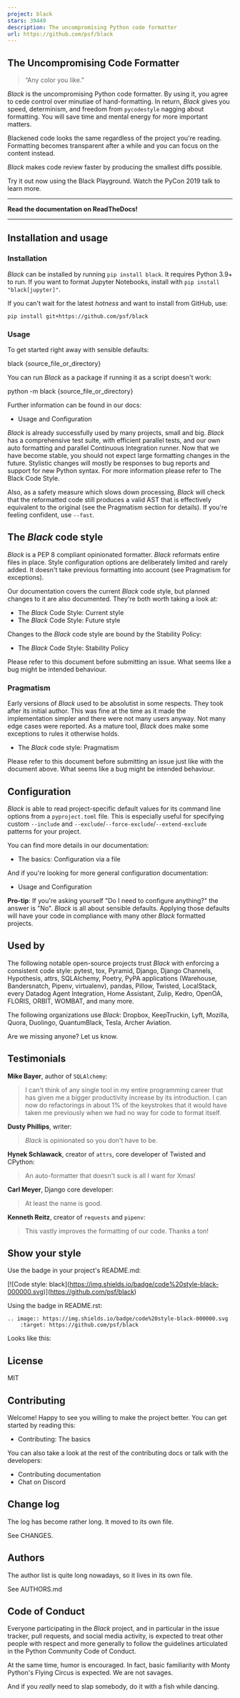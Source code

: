 ```yaml
---
project: black
stars: 39449
description: The uncompromising Python code formatter
url: https://github.com/psf/black
---
```


The Uncompromising Code Formatter
---------------------------------

> “Any color you like.”

_Black_ is the uncompromising Python code formatter. By using it, you agree to cede control over minutiae of hand-formatting. In return, _Black_ gives you speed, determinism, and freedom from `pycodestyle` nagging about formatting. You will save time and mental energy for more important matters.

Blackened code looks the same regardless of the project you're reading. Formatting becomes transparent after a while and you can focus on the content instead.

_Black_ makes code review faster by producing the smallest diffs possible.

Try it out now using the Black Playground. Watch the PyCon 2019 talk to learn more.

* * *

**Read the documentation on ReadTheDocs!**

* * *

Installation and usage
----------------------

### Installation

_Black_ can be installed by running `pip install black`. It requires Python 3.9+ to run. If you want to format Jupyter Notebooks, install with `pip install "black[jupyter]"`.

If you can't wait for the latest _hotness_ and want to install from GitHub, use:

`pip install git+https://github.com/psf/black`

### Usage

To get started right away with sensible defaults:

black {source\_file\_or\_directory}

You can run _Black_ as a package if running it as a script doesn't work:

python -m black {source\_file\_or\_directory}

Further information can be found in our docs:

-   Usage and Configuration

_Black_ is already successfully used by many projects, small and big. _Black_ has a comprehensive test suite, with efficient parallel tests, and our own auto formatting and parallel Continuous Integration runner. Now that we have become stable, you should not expect large formatting changes in the future. Stylistic changes will mostly be responses to bug reports and support for new Python syntax. For more information please refer to The Black Code Style.

Also, as a safety measure which slows down processing, _Black_ will check that the reformatted code still produces a valid AST that is effectively equivalent to the original (see the Pragmatism section for details). If you're feeling confident, use `--fast`.

The _Black_ code style
----------------------

_Black_ is a PEP 8 compliant opinionated formatter. _Black_ reformats entire files in place. Style configuration options are deliberately limited and rarely added. It doesn't take previous formatting into account (see Pragmatism for exceptions).

Our documentation covers the current _Black_ code style, but planned changes to it are also documented. They're both worth taking a look at:

-   The _Black_ Code Style: Current style
-   The _Black_ Code Style: Future style

Changes to the _Black_ code style are bound by the Stability Policy:

-   The _Black_ Code Style: Stability Policy

Please refer to this document before submitting an issue. What seems like a bug might be intended behaviour.

### Pragmatism

Early versions of _Black_ used to be absolutist in some respects. They took after its initial author. This was fine at the time as it made the implementation simpler and there were not many users anyway. Not many edge cases were reported. As a mature tool, _Black_ does make some exceptions to rules it otherwise holds.

-   The _Black_ code style: Pragmatism

Please refer to this document before submitting an issue just like with the document above. What seems like a bug might be intended behaviour.

Configuration
-------------

_Black_ is able to read project-specific default values for its command line options from a `pyproject.toml` file. This is especially useful for specifying custom `--include` and `--exclude`/`--force-exclude`/`--extend-exclude` patterns for your project.

You can find more details in our documentation:

-   The basics: Configuration via a file

And if you're looking for more general configuration documentation:

-   Usage and Configuration

**Pro-tip**: If you're asking yourself "Do I need to configure anything?" the answer is "No". _Black_ is all about sensible defaults. Applying those defaults will have your code in compliance with many other _Black_ formatted projects.

Used by
-------

The following notable open-source projects trust _Black_ with enforcing a consistent code style: pytest, tox, Pyramid, Django, Django Channels, Hypothesis, attrs, SQLAlchemy, Poetry, PyPA applications (Warehouse, Bandersnatch, Pipenv, virtualenv), pandas, Pillow, Twisted, LocalStack, every Datadog Agent Integration, Home Assistant, Zulip, Kedro, OpenOA, FLORIS, ORBIT, WOMBAT, and many more.

The following organizations use _Black_: Dropbox, KeepTruckin, Lyft, Mozilla, Quora, Duolingo, QuantumBlack, Tesla, Archer Aviation.

Are we missing anyone? Let us know.

Testimonials
------------

**Mike Bayer**, author of `SQLAlchemy`:

> I can't think of any single tool in my entire programming career that has given me a bigger productivity increase by its introduction. I can now do refactorings in about 1% of the keystrokes that it would have taken me previously when we had no way for code to format itself.

**Dusty Phillips**, writer:

> _Black_ is opinionated so you don't have to be.

**Hynek Schlawack**, creator of `attrs`, core developer of Twisted and CPython:

> An auto-formatter that doesn't suck is all I want for Xmas!

**Carl Meyer**, Django core developer:

> At least the name is good.

**Kenneth Reitz**, creator of `requests` and `pipenv`:

> This vastly improves the formatting of our code. Thanks a ton!

Show your style
---------------

Use the badge in your project's README.md:

\[!\[Code style: black\](https://img.shields.io/badge/code%20style-black-000000.svg)\](https://github.com/psf/black)

Using the badge in README.rst:

```
.. image:: https://img.shields.io/badge/code%20style-black-000000.svg
    :target: https://github.com/psf/black
```

Looks like this:

License
-------

MIT

Contributing
------------

Welcome! Happy to see you willing to make the project better. You can get started by reading this:

-   Contributing: The basics

You can also take a look at the rest of the contributing docs or talk with the developers:

-   Contributing documentation
-   Chat on Discord

Change log
----------

The log has become rather long. It moved to its own file.

See CHANGES.

Authors
-------

The author list is quite long nowadays, so it lives in its own file.

See AUTHORS.md

Code of Conduct
---------------

Everyone participating in the _Black_ project, and in particular in the issue tracker, pull requests, and social media activity, is expected to treat other people with respect and more generally to follow the guidelines articulated in the Python Community Code of Conduct.

At the same time, humor is encouraged. In fact, basic familiarity with Monty Python's Flying Circus is expected. We are not savages.

And if you _really_ need to slap somebody, do it with a fish while dancing.

